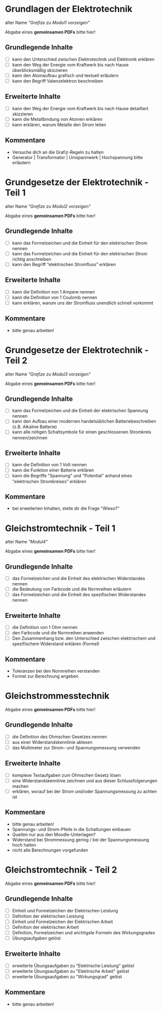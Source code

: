 # Grundlagen der Elektrotechnik
alter Name *"Grafize zu Modul1 vorzeigen"*

Abgabe eines **gemeinsamen PDFs** bitte hier!
## Grundlegende Inhalte
- [ ] kann den Unterschied zwischen Elektrotechnik und Elektronik erklären
- [ ] kann den Weg der Energie vom Kraftwerk bis nach Hause überblicksmäßig skizzieren
- [ ] kann den Atomaufbau grafisch und textuell erläutern
- [ ] kann den Begriff Valenzelektron beschreiben

## Erweiterte Inhalte
- [ ] kann den Weg der Energie vom Kraftwerk bis nach Hause detailliert skizzieren
- [ ] kann die Metallbindung von Atomen erklären
- [ ] kann erklären, warum Metalle den Strom leiten

## Kommentare
- Versuche dich an die Grafiz-Regeln zu halten
- Generator | Transformator | Umspannwerk | Hochspannung bitte erläutern



# Grundgesetze der Elektrotechnik - Teil 1
alter Name *"Grafize zu Modul2 vorzeigen"*

Abgabe eines **gemeinsamen PDFs** bitte hier!
## Grundlegende Inhalte
- [ ] kann das Formelzeichen und die Einheit für den elektrischen Strom nennen
- [ ] kann das Formelzeichen und die Einheit für den elektrischen Strom richtig anschreiben
- [ ] kann den Begriff “elektrischen Stromfluss” erklären

## Erweiterte Inhalte
- [ ] kann die Definition von 1 Ampere nennen
- [ ] kann die Definition von 1 Coulomb nennen
- [ ] kann erklären, warum uns der Stromfluss unendlich schnell vorkommt

## Kommentare
- bitte genau arbeiten!



# Grundgesetze der Elektrotechnik - Teil 2
alter Name *"Grafize zu Modul3 vorzeigen"*

Abgabe eines **gemeinsamen PDFs** bitte hier!
## Grundlegende Inhalte
- [ ] kann das Formelzeichen und die Einheit der elektrischen Spannung nennen
- [ ] kann den Aufbau einer modernen handelsüblichen Batteriebeschreiben (z.B. Alkaline Batterie)
- [ ] kann alle nötigen Schaltsymbole für einen geschlossenen Stromkreis nennen/zeichnen

## Erweiterte Inhalte
- [ ] kann die Definition von 1 Volt nennen
- [ ] kann die Funktion einer Batterie erklären
- [ ] kann die Begriffe "Spannung" und "Potential" anhand eines "elektrischen Stromkreises" erklären

## Kommentare
- bei erweiterten Inhalten, stelle dir die Frage "Wieso?"



# Gleichstromtechnik - Teil 1
alter Name *"Modul4"*

Abgabe eines **gemeinsamen PDFs** bitte hier!
## Grundlegende Inhalte
- [ ] das Formelzeichen und die Einheit des elektrischen Widerstandes nennen
- [ ] die Bedeutung von Farbcode und die Normreihen erläutern
- [ ] das Formelzeichen und die Einheit des spezifischen Widerstandes nennen
## Erweiterte Inhalte
- [ ] die Definition von 1 Ohm nennen
- [ ] den Farbcode und die Normreihen anwenden
- [ ] Den Zusammenhang bzw. den Unterschied zwischen elektrischem und spezifischem Widerstand erklären (Formel)

## Kommentare
- Toleranzen bei den Normreihen verstanden
- Formel zur Berechnung angeben



# Gleichstrommesstechnik

Abgabe eines **gemeinsamen PDFs** bitte hier!
## Grundlegende Inhalte
- [ ] die Definition des Ohmschen Gesetzes nennen
- [ ] aus einer Widerstandskennlinie ablesen
- [ ] das Multimeter zur Strom- und Spannungsmessung verwenden

## Erweiterte Inhalte
- [ ] komplexe Textaufgaben zum Ohmschen Gesetz lösen
- [ ] eine Widerstandskennlinie zeichnen und aus dieser Schlussfolgerungen machen
- [ ] erklären, worauf bei der Strom und/oder Spannungsmessung zu achten ist

## Kommentare
- bitte genau arbeiten!
- Spannungs- und Strom-Pfeile in die Schaltungen einbauen
- Quellen nur aus den Moodle-Unterlagen?
- Widerstand bei Strommessung gering / bei der Spannungsmessung hoch halten
- nicht alle Berechnungen vorgefunden


# Gleichstromtechnik - Teil 2

Abgabe eines **gemeinsamen PDFs** bitte hier!
## Grundlegende Inhalte
- [ ] Einheit und Formelzeichen der Elektrischen Leistung
- [ ] Definition der elektrischen Leistung
- [ ] Einheit und Formelzeichen der Elektrischen Arbeit
- [ ] Definition der elektrischen Arbeit
- [ ] Definition, Formelzeichen und wichtigste Formeln des Wirkungsgrades
- [ ] Übungsaufgaben gelöst

## Erweiterte Inhalte
- [ ] erweiterte Übungsaufgaben zu "Elektrische Leistung" gelöst
- [ ] erweiterte Übungsaufgaben zu "Elektrische Arbeit" gelöst
- [ ] erweiterte Übungsaufgaben zu "Wirkungsgrad" gelöst

## Kommentare
- bitte genau arbeiten!
